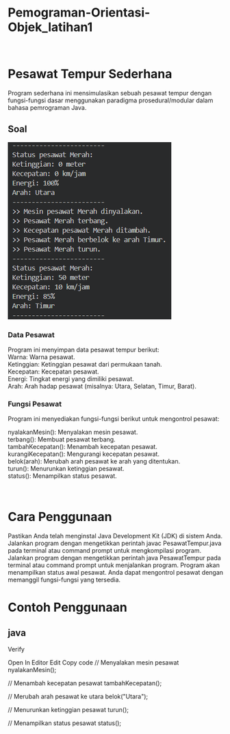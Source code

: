 # Pemograman-Orientasi-Objek_latihan1
<br>
<h1>Pesawat Tempur Sederhana</h1>
Program sederhana ini mensimulasikan sebuah pesawat tempur dengan fungsi-fungsi dasar menggunakan paradigma prosedural/modular dalam bahasa pemrograman Java.

<h2>Soal</h2>

![img](dokumentasi1/screenshot8.png)

<h3>Data Pesawat</h3>

<p>Program ini menyimpan data pesawat tempur berikut:</br> 
Warna: Warna pesawat.</br>
Ketinggian: Ketinggian pesawat dari permukaan tanah.</br>
Kecepatan: Kecepatan pesawat.</br>
Energi: Tingkat energi yang dimiliki pesawat.</br>
Arah: Arah hadap pesawat (misalnya: Utara, Selatan, Timur, Barat).</br>
</p>

<h3>Fungsi Pesawat</h3>

<p>Program ini menyediakan fungsi-fungsi berikut untuk mengontrol pesawat:

nyalakanMesin(): Menyalakan mesin pesawat.</br>
terbang(): Membuat pesawat terbang.</br>
tambahKecepatan(): Menambah kecepatan pesawat.</br>
kurangiKecepatan(): Mengurangi kecepatan pesawat.</br>
belok(arah): Merubah arah pesawat ke arah yang ditentukan.</br>
turun(): Menurunkan ketinggian pesawat.</br>
status(): Menampilkan status pesawat.</p></br>

<h1>Cara Penggunaan</h1>

Pastikan Anda telah menginstal Java Development Kit (JDK) di sistem Anda.
Jalankan program dengan mengetikkan perintah javac PesawatTempur.java pada terminal atau command prompt untuk mengkompilasi program.
Jalankan program dengan mengetikkan perintah java PesawatTempur pada terminal atau command prompt untuk menjalankan program.
Program akan menampilkan status awal pesawat.
Anda dapat mengontrol pesawat dengan memanggil fungsi-fungsi yang tersedia.

<h1>Contoh Penggunaan</h1>

<h2>java</h2>

Verify

Open In Editor
Edit
Copy code
// Menyalakan mesin pesawat
nyalakanMesin();

// Menambah kecepatan pesawat
tambahKecepatan();

// Merubah arah pesawat ke utara
belok("Utara");

// Menurunkan ketinggian pesawat
turun();

// Menampilkan status pesawat
status();
